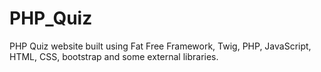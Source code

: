 # PHP_Quiz
PHP Quiz website built using Fat Free Framework, Twig, PHP, JavaScript, HTML, CSS, bootstrap and some external libraries.
